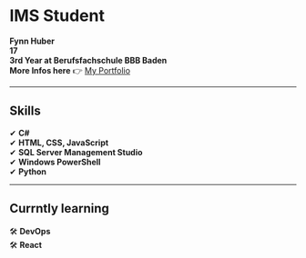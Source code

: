 # IMS Student  
**Fynn Huber**               
**17**                
**3rd Year at Berufsfachschule BBB Baden**  
**More Infos here**  👉 [My Portfolio](https://fynn8962.github.io)  


---  

## Skills  
✔ **C#**  
✔ **HTML, CSS, JavaScript**  
✔ **SQL Server Management Studio**  
✔ **Windows PowerShell**  
✔ **Python**

---  

## Currntly learning
  
🛠 **DevOps**            
🛠 **React**

